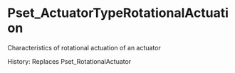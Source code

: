 # Pset_ActuatorTypeRotationalActuation

Characteristics of rotational actuation of an actuator
<!-- end of short definition -->

History: Replaces Pset_RotationalActuator
